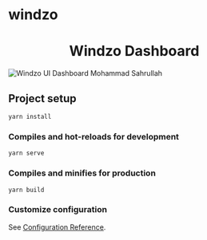 # windzo

<h1 align="center">Windzo Dashboard</h1>

![Windzo UI Dashboard Mohammad Sahrullah](https://github.com/sahrullahh/windzo/blob/master/preview.png)

## Project setup

```
yarn install
```

### Compiles and hot-reloads for development

```
yarn serve
```

### Compiles and minifies for production

```
yarn build
```

### Customize configuration

See [Configuration Reference](https://cli.vuejs.org/config/).
